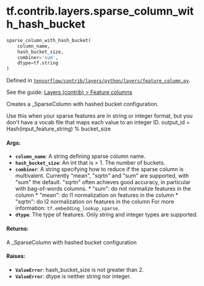 <div itemscope itemtype="http://developers.google.com/ReferenceObject">
<meta itemprop="name" content="tf.contrib.layers.sparse_column_with_hash_bucket" />
</div>

# tf.contrib.layers.sparse_column_with_hash_bucket

``` python
sparse_column_with_hash_bucket(
    column_name,
    hash_bucket_size,
    combiner='sum',
    dtype=tf.string
)
```



Defined in [`tensorflow/contrib/layers/python/layers/feature_column.py`](https://www.tensorflow.org/code/tensorflow/contrib/layers/python/layers/feature_column.py).

See the guide: [Layers (contrib) > Feature columns](../../../../../api_guides/python/contrib.layers.md#Feature_columns)

Creates a _SparseColumn with hashed bucket configuration.

Use this when your sparse features are in string or integer format, but you
don't have a vocab file that maps each value to an integer ID.
output_id = Hash(input_feature_string) % bucket_size

#### Args:

* <b>`column_name`</b>: A string defining sparse column name.
* <b>`hash_bucket_size`</b>: An int that is > 1. The number of buckets.
* <b>`combiner`</b>: A string specifying how to reduce if the sparse column is
    multivalent. Currently "mean", "sqrtn" and "sum" are supported, with "sum"
    the default. "sqrtn" often achieves good accuracy, in particular with
    bag-of-words columns.
      * "sum": do not normalize features in the column
      * "mean": do l1 normalization on features in the column
      * "sqrtn": do l2 normalization on features in the column
    For more information: `tf.embedding_lookup_sparse`.
* <b>`dtype`</b>: The type of features. Only string and integer types are supported.


#### Returns:

A _SparseColumn with hashed bucket configuration


#### Raises:

* <b>`ValueError`</b>: hash_bucket_size is not greater than 2.
* <b>`ValueError`</b>: dtype is neither string nor integer.